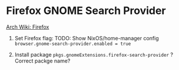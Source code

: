 # Firefox GNOME Search Provider

[Arch Wiki: Firefox](https://wiki.archlinux.org/title/Firefox)

1. Set Firefox flag: TODO: Show NixOS/home-manager config
   `browser.gnome-search-provider.enabled = true`

2. Install package `pkgs.gnomeExtensions.firefox-search-provider` ? Correct packge name?
